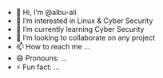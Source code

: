 - 👋 Hi, I’m @albu-ali
- 👀 I’m interested in Linux & Cyber Security 
- 🌱 I’m currently learning Cyber Security 
- 💞️ I’m looking to collaborate on any project 
- 📫 How to reach me ...
- 😄 Pronouns: ... 
- ⚡ Fun fact: ...

<!---
albu-ali/albu-ali is a ✨ special ✨ repository because its `README.md` (this file) appears on your GitHub profile.
You can click the Preview link to take a look at your changes.
--->
